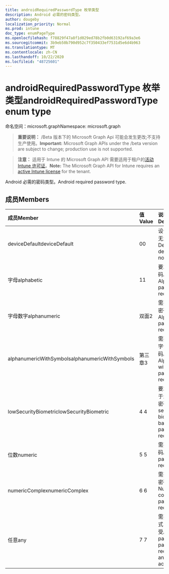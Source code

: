 ```yaml
---
title: androidRequiredPasswordType 枚举类型
description: Android 必需的密码类型。
author: dougeby
localization_priority: Normal
ms.prod: intune
doc_type: enumPageType
ms.openlocfilehash: f78829f47a8f1d029ed78b2fb0d63192af69a3e6
ms.sourcegitcommit: 3b9eb50b790d952c7f350433ef7531d5e6d4b963
ms.translationtype: MT
ms.contentlocale: zh-CN
ms.lasthandoff: 10/22/2020
ms.locfileid: "48725601"
---
```

# <a name="androidrequiredpasswordtype-enum-type"></a><span data-ttu-id="3d4c9-103">androidRequiredPasswordType 枚举类型</span><span class="sxs-lookup"><span data-stu-id="3d4c9-103">androidRequiredPasswordType enum type</span></span>

<span data-ttu-id="3d4c9-104">命名空间：microsoft.graph</span><span class="sxs-lookup"><span data-stu-id="3d4c9-104">Namespace: microsoft.graph</span></span>

> <span data-ttu-id="3d4c9-105">**重要说明：** /Beta 版本下的 Microsoft Graph Api 可能会发生更改;不支持生产使用。</span><span class="sxs-lookup"><span data-stu-id="3d4c9-105">**Important:** Microsoft Graph APIs under the /beta version are subject to change; production use is not supported.</span></span>

> <span data-ttu-id="3d4c9-106">**注意：** 适用于 Intune 的 Microsoft Graph API 需要适用于租户的[活动 Intune 许可证](https://go.microsoft.com/fwlink/?linkid=839381)。</span><span class="sxs-lookup"><span data-stu-id="3d4c9-106">**Note:** The Microsoft Graph API for Intune requires an [active Intune license](https://go.microsoft.com/fwlink/?linkid=839381) for the tenant.</span></span>

<span data-ttu-id="3d4c9-107">Android 必需的密码类型。</span><span class="sxs-lookup"><span data-stu-id="3d4c9-107">Android required password type.</span></span>

## <a name="members"></a><span data-ttu-id="3d4c9-108">成员</span><span class="sxs-lookup"><span data-stu-id="3d4c9-108">Members</span></span>
|<span data-ttu-id="3d4c9-109">成员</span><span class="sxs-lookup"><span data-stu-id="3d4c9-109">Member</span></span>|<span data-ttu-id="3d4c9-110">值</span><span class="sxs-lookup"><span data-stu-id="3d4c9-110">Value</span></span>|<span data-ttu-id="3d4c9-111">说明</span><span class="sxs-lookup"><span data-stu-id="3d4c9-111">Description</span></span>|
|:---|:---|:---|
|<span data-ttu-id="3d4c9-112">deviceDefault</span><span class="sxs-lookup"><span data-stu-id="3d4c9-112">deviceDefault</span></span>|<span data-ttu-id="3d4c9-113">0</span><span class="sxs-lookup"><span data-stu-id="3d4c9-113">0</span></span>|<span data-ttu-id="3d4c9-114">设备默认值，无意向。</span><span class="sxs-lookup"><span data-stu-id="3d4c9-114">Device default value, no intent.</span></span>|
|<span data-ttu-id="3d4c9-115">字母</span><span class="sxs-lookup"><span data-stu-id="3d4c9-115">alphabetic</span></span>|<span data-ttu-id="3d4c9-116">1</span><span class="sxs-lookup"><span data-stu-id="3d4c9-116">1</span></span>|<span data-ttu-id="3d4c9-117">要求字母密码。</span><span class="sxs-lookup"><span data-stu-id="3d4c9-117">Alphabetic password required.</span></span>|
|<span data-ttu-id="3d4c9-118">字母数字</span><span class="sxs-lookup"><span data-stu-id="3d4c9-118">alphanumeric</span></span>|<span data-ttu-id="3d4c9-119">双面</span><span class="sxs-lookup"><span data-stu-id="3d4c9-119">2</span></span>|<span data-ttu-id="3d4c9-120">需要字母数字密码。</span><span class="sxs-lookup"><span data-stu-id="3d4c9-120">Alphanumeric password required.</span></span>|
|<span data-ttu-id="3d4c9-121">alphanumericWithSymbols</span><span class="sxs-lookup"><span data-stu-id="3d4c9-121">alphanumericWithSymbols</span></span>|<span data-ttu-id="3d4c9-122">第三章</span><span class="sxs-lookup"><span data-stu-id="3d4c9-122">3</span></span>|<span data-ttu-id="3d4c9-123">需要带符号的字母数字密码。</span><span class="sxs-lookup"><span data-stu-id="3d4c9-123">Alphanumeric with symbols password required.</span></span>|
|<span data-ttu-id="3d4c9-124">lowSecurityBiometric</span><span class="sxs-lookup"><span data-stu-id="3d4c9-124">lowSecurityBiometric</span></span>|<span data-ttu-id="3d4c9-125">4 </span><span class="sxs-lookup"><span data-stu-id="3d4c9-125">4</span></span>|<span data-ttu-id="3d4c9-126">要求低安全基于生物特征的密码。</span><span class="sxs-lookup"><span data-stu-id="3d4c9-126">Low security biometrics based password required.</span></span>|
|<span data-ttu-id="3d4c9-127">位数</span><span class="sxs-lookup"><span data-stu-id="3d4c9-127">numeric</span></span>|<span data-ttu-id="3d4c9-128">5 </span><span class="sxs-lookup"><span data-stu-id="3d4c9-128">5</span></span>|<span data-ttu-id="3d4c9-129">需要数字密码。</span><span class="sxs-lookup"><span data-stu-id="3d4c9-129">Numeric password required.</span></span>|
|<span data-ttu-id="3d4c9-130">numericComplex</span><span class="sxs-lookup"><span data-stu-id="3d4c9-130">numericComplex</span></span>|<span data-ttu-id="3d4c9-131">6 </span><span class="sxs-lookup"><span data-stu-id="3d4c9-131">6</span></span>|<span data-ttu-id="3d4c9-132">需要数字复杂密码。</span><span class="sxs-lookup"><span data-stu-id="3d4c9-132">Numeric complex password required.</span></span>|
|<span data-ttu-id="3d4c9-133">任意</span><span class="sxs-lookup"><span data-stu-id="3d4c9-133">any</span></span>|<span data-ttu-id="3d4c9-134">7 </span><span class="sxs-lookup"><span data-stu-id="3d4c9-134">7</span></span>|<span data-ttu-id="3d4c9-135">需要密码或模式，可以接受。</span><span class="sxs-lookup"><span data-stu-id="3d4c9-135">A password or pattern is required, and any is acceptable.</span></span>|






